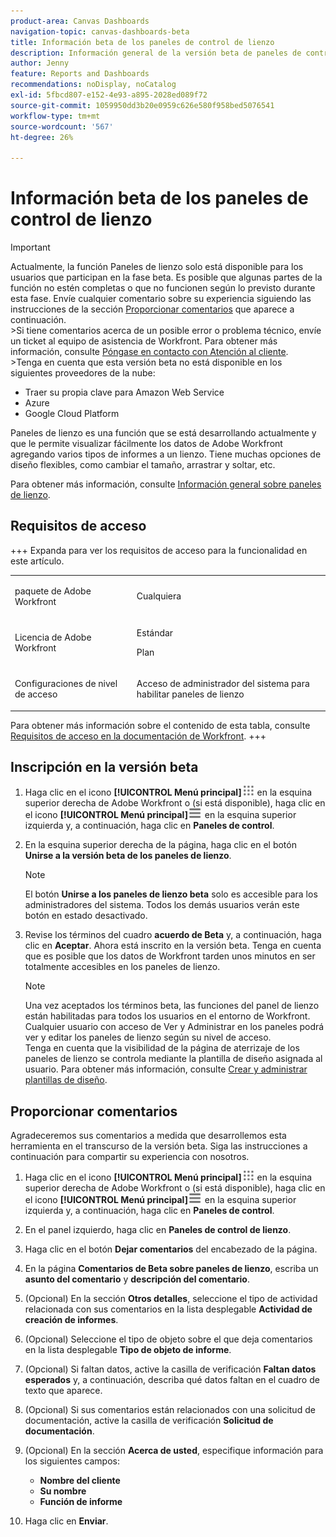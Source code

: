 ```yaml
---
product-area: Canvas Dashboards
navigation-topic: canvas-dashboards-beta
title: Información beta de los paneles de control de lienzo
description: Información general de la versión beta de paneles de control de lienzo
author: Jenny
feature: Reports and Dashboards
recommendations: noDisplay, noCatalog
exl-id: 5fbcd807-e152-4e93-a895-2028ed089f72
source-git-commit: 1059950dd3b20e0959c626e580f958bed5076541
workflow-type: tm+mt
source-wordcount: '567'
ht-degree: 26%

---
```


# Información beta de los paneles de control de lienzo

>[!IMPORTANT]
>
>Actualmente, la función Paneles de lienzo solo está disponible para los usuarios que participan en la fase beta. Es posible que algunas partes de la función no estén completas o que no funcionen según lo previsto durante esta fase. Envíe cualquier comentario sobre su experiencia siguiendo las instrucciones de la sección [Proporcionar comentarios](#provide-feedback) que aparece a continuación.<br>
>&#x200B;>Si tiene comentarios acerca de un posible error o problema técnico, envíe un ticket al equipo de asistencia de Workfront. Para obtener más información, consulte [Póngase en contacto con Atención al cliente](/help/quicksilver/workfront-basics/tips-tricks-and-troubleshooting/contact-customer-support.md).<br>
>&#x200B;>Tenga en cuenta que esta versión beta no está disponible en los siguientes proveedores de la nube:
>
>* Traer su propia clave para Amazon Web Service
>* Azure
>* Google Cloud Platform

Paneles de lienzo es una función que se está desarrollando actualmente y que le permite visualizar fácilmente los datos de Adobe Workfront agregando varios tipos de informes a un lienzo. Tiene muchas opciones de diseño flexibles, como cambiar el tamaño, arrastrar y soltar, etc.

Para obtener más información, consulte [Información general sobre paneles de lienzo](/help/quicksilver/reports-and-dashboards/canvas-dashboards/canvas-dashboards-overview.md).

## Requisitos de acceso

+++ Expanda para ver los requisitos de acceso para la funcionalidad en este artículo. 

<table style="table-layout:auto"> 
<col> 
</col> 
<col> 
</col> 
<tbody> 
<tr> 
   <td role="rowheader"><p>paquete de Adobe Workfront</p></td> 
   <td> 
<p>Cualquiera </p> 
   </td> 
<tr> 
 <tr> 
   <td role="rowheader"><p>Licencia de Adobe Workfront</p></td> 
   <td> 
<p>Estándar </p> 
<p>Plan</p> 
   </td> 
   </tr> 
  </tr> 
  <tr> 
   <td role="rowheader"><p>Configuraciones de nivel de acceso</p></td> 
   <td><p>Acceso de administrador del sistema para habilitar paneles de lienzo</p>
  </td> 
  </tr>  
</tbody> 
</table>

Para obtener más información sobre el contenido de esta tabla, consulte [Requisitos de acceso en la documentación de Workfront](/help/quicksilver/administration-and-setup/add-users/access-levels-and-object-permissions/access-level-requirements-in-documentation.md).
+++


## Inscripción en la versión beta

1. Haga clic en el icono **[!UICONTROL Menú principal]**![Menú principal](/help/_includes/assets/main-menu-icon.png) en la esquina superior derecha de Adobe Workfront o (si está disponible), haga clic en el icono **[!UICONTROL Menú principal]**![Menú principal](/help/_includes/assets/main-menu-icon-left-nav.png) en la esquina superior izquierda y, a continuación, haga clic en **Paneles de control**.

1. En la esquina superior derecha de la página, haga clic en el botón **Unirse a la versión beta de los paneles de lienzo**.

   >[!NOTE]
   >
   > El botón **Unirse a los paneles de lienzo beta** solo es accesible para los administradores del sistema. Todos los demás usuarios verán este botón en estado desactivado.

1. Revise los términos del cuadro **acuerdo de Beta** y, a continuación, haga clic en **Aceptar**. Ahora está inscrito en la versión beta. Tenga en cuenta que es posible que los datos de Workfront tarden unos minutos en ser totalmente accesibles en los paneles de lienzo.

   >[!NOTE]
   >
   >Una vez aceptados los términos beta, las funciones del panel de lienzo están habilitadas para todos los usuarios en el entorno de Workfront. Cualquier usuario con acceso de Ver y Administrar en los paneles podrá ver y editar los paneles de lienzo según su nivel de acceso.<br>
   >Tenga en cuenta que la visibilidad de la página de aterrizaje de los paneles de lienzo se controla mediante la plantilla de diseño asignada al usuario. Para obtener más información, consulte [Crear y administrar plantillas de diseño](/help/quicksilver/administration-and-setup/customize-workfront/use-layout-templates/create-and-manage-layout-templates.md).


## Proporcionar comentarios

Agradeceremos sus comentarios a medida que desarrollemos esta herramienta en el transcurso de la versión beta. Siga las instrucciones a continuación para compartir su experiencia con nosotros.

1. Haga clic en el icono **[!UICONTROL Menú principal]**![Menú principal](/help/_includes/assets/main-menu-icon.png) en la esquina superior derecha de Adobe Workfront o (si está disponible), haga clic en el icono **[!UICONTROL Menú principal]**![Menú principal](/help/_includes/assets/main-menu-icon-left-nav.png) en la esquina superior izquierda y, a continuación, haga clic en **Paneles de control**.

1. En el panel izquierdo, haga clic en **Paneles de control de lienzo**.

1. Haga clic en el botón **Dejar comentarios** del encabezado de la página.

1. En la página **Comentarios de Beta sobre paneles de lienzo**, escriba un **asunto del comentario** y **descripción del comentario**.

1. (Opcional) En la sección **Otros detalles**, seleccione el tipo de actividad relacionada con sus comentarios en la lista desplegable **Actividad de creación de informes**.

1. (Opcional) Seleccione el tipo de objeto sobre el que deja comentarios en la lista desplegable **Tipo de objeto de informe**.

1. (Opcional) Si faltan datos, active la casilla de verificación **Faltan datos esperados** y, a continuación, describa qué datos faltan en el cuadro de texto que aparece.

1. (Opcional) Si sus comentarios están relacionados con una solicitud de documentación, active la casilla de verificación **Solicitud de documentación**.

1. (Opcional) En la sección **Acerca de usted**, especifique información para los siguientes campos:
   * **Nombre del cliente**
   * **Su nombre**
   * **Función de informe**

1. Haga clic en **Enviar**.

